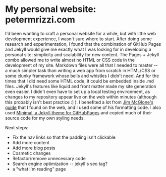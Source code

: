 # My personal website: petermrizzi.com
  
I'd been wanting to craft a personal website for a while, but with little web development experience, I wasn't sure where to start. After doing some research and experimentation, I found that the combination of GitHub Pages and Jekyll would give me exactly what I was looking for in developing a personal site: simplicity and scalability for new content. The Pages + Jekyll combo allowed me to write almost no HTML or CSS code in the development of my site. Markdown files were all that I needed to master -- a much simpler task than writing a web app from scratch in HTML/CSS or some clunky framework whose bells and whistles I didn't need. And for the times that I did need some HTML code, it could be embedded inside .md files. Jekyll's features like liquid and front matter made my site generation even easier. I didn't even have to set up a local testing environment, as changes to my repository appear live on the web within minutes (although this probably isn't best practice :) ). I benefited a lot from [Jim McGlone's guide](http://jmcglone.com/guides/github-pages/) that I found on the web, and I used some of his formatting code. I also used [Minimal, a Jekyll theme for GitHubPages](https://github.com/pages-themes/minimal) and copied much of their source code for my own styling needs.
  
Next steps:

- Fix the nav links so that the padding isn't clickable
- Add more content
- Add more blog posts
- Cosmetic changes
- Refactor/remove unnecessary code
- Search engine optimization -- jekyll's seo tag?
- a "what i'm reading" page

